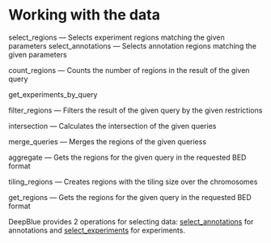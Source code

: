 # Working with the data

select_regions — Selects experiment regions matching the given parameters
select_annotations — Selects annotation regions matching the given parameters

count_regions — Counts the number of regions in the result of the given query

get_experiments_by_query

filter_regions — Filters the result of the given query by the given restrictions

intersection — Calculates the intersection of the given queries

merge_queries — Merges the regions of the given queriess

aggregate — Gets the regions for the given query in the requested BED format

tiling_regions — Creates regions with the tiling size over the chromosomes

get_regions — Gets the regions for the given query in the requested BED format

DeepBlue provides 2 operations for selecting data: [select_annotations](http://deepblue.mpi-inf.mpg.de/api.html#api-select_annotations) for annotations and [select_experiments](http://deepblue.mpi-inf.mpg.de/api.html#api-select_regions) for experiments.

